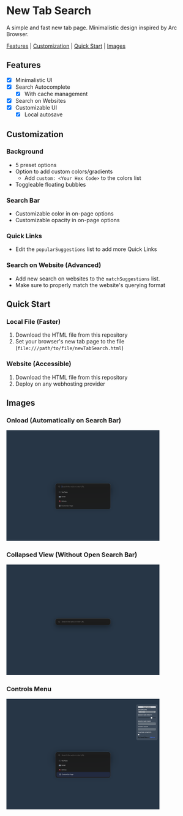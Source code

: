# New Tab Search
A simple and fast new tab page. Minimalistic design inspired by Arc Browser.

[Features](#features) | 
[Customization](#customization) | 
[Quick Start](#quick-start) | 
[Images](#images)

## Features
- [x] Minimalistic UI
- [x] Search Autocomplete
  - [x] With cache management
- [x] Search on Websites
- [x] Customizable UI
  - [x] Local autosave
     
## Customization
### Background
- 5 preset options
- Option to add custom colors/gradients
  - Add ``custom: <Your Hex Code>`` to the colors list
- Toggleable floating bubbles

### Search Bar
- Customizable color in on-page options
- Customizable opacity in on-page options

### Quick Links
- Edit the ``popularSuggestions`` list to add more Quick Links

### Search on Website (Advanced)
- Add new search on websites to the ``matchSuggestions`` list.
- Make sure to properly match the website's querying format

## Quick Start
### Local File (Faster)
1. Download the HTML file from this repository
2. Set your browser's new tab page to the file (``file:///path/to/file/newTabSearch.html``)

### Website (Accessible)
1. Download the HTML file from this repository
2. Deploy on any webhosting provider

## Images
### Onload (Automatically on Search Bar)
<img src="images/onload.png" alt="onload" width="400"/>

### Collapsed View (Without Open Search Bar)
<img src="images/simple.png" alt="onload" width="400"/>

### Controls Menu
<img src="images/settings.png" alt="onload" width="400"/>
